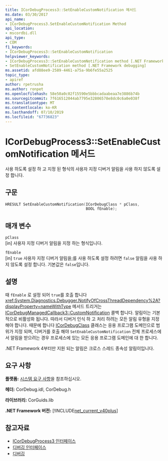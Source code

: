 ```yaml
---
title: ICorDebugProcess3::SetEnableCustomNotification 메서드
ms.date: 03/30/2017
api_name:
- ICorDebugProcess3.SetEnableCustomNotification Method
api_location:
- mscordbi.dll
api_type:
- COM
f1_keywords:
- ICorDebugProcess3::SetEnableCustomNotification
helpviewer_keywords:
- ICorDebugProcess3::SetEnableCustomNotification method [.NET Framework debugging]
- SetEnableCustomNotification method [.NET Framework debugging]
ms.assetid: afd88ee9-2589-4461-a75a-9b6fe55a2525
topic_type:
- apiref
author: rpetrusha
ms.author: ronpet
ms.openlocfilehash: 58e50a0c02f15590e5bbbcadaabeaa7e3886b74b
ms.sourcegitcommit: 7f616512044ab7795e32806578e8dc0c6a0e038f
ms.translationtype: MT
ms.contentlocale: ko-KR
ms.lasthandoff: 07/10/2019
ms.locfileid: "67736823"
---
```

# <a name="icordebugprocess3setenablecustomnotification-method"></a>ICorDebugProcess3::SetEnableCustomNotification 메서드
사용 하도록 설정 하 고 지정 된 형식의 사용자 지정 디버거 알림을 사용 하지 않도록 설정 합니다.  
  
## <a name="syntax"></a>구문  
  
```cpp  
HRESULT SetEnableCustomNotification(ICorDebugClass * pClass,  
                                    BOOL fEnable);  
```  
  
## <a name="parameters"></a>매개 변수  
 `pClass`  
 [in] 사용자 지정 디버거 알림을 지정 하는 형식입니다.  
  
 `fEnable`  
 [in] `true` 사용자 지정 디버거 알림을;를 사용 하도록 설정 하려면 `false` 알림을 사용 하지 않도록 설정 합니다. 기본값은 `false`입니다.  
  
## <a name="remarks"></a>설명  
 때 `fEnable` 로 설정 되어 `true`를 호출 합니다 <xref:System.Diagnostics.Debugger.NotifyOfCrossThreadDependency%2A?displayProperty=nameWithType> 메서드 트리거는 [ICorDebugManagedCallback3::CustomNotification](../../../../docs/framework/unmanaged-api/debugging/icordebugmanagedcallback3-customnotification-method.md) 콜백 합니다. 알림이는 기본적으로 비활성화 됩니다. 따라서 디버거 인식 하 고 처리 하려는 모든 알림 유형을 지정 해야 합니다. 때문에 합니다 [ICorDebugClass](../../../../docs/framework/unmanaged-api/debugging/icordebug-interface.md) 클래스는 응용 프로그램 도메인으로 범위가 지정 되며, 디버거를 호출 해야 `SetEnableCustomNotification` 전체 프로세스에서 알림을 받으려는 경우 프로세스에 있는 모든 응용 프로그램 도메인에 대 한 합니다.  
  
 .NET Framework 4부터만 지원 되는 알림은 크로스 스레드 종속성 알림이입니다.  
  
## <a name="requirements"></a>요구 사항  
 **플랫폼:** [시스템 요구 사항](../../../../docs/framework/get-started/system-requirements.md)을 참조하십시오.  
  
 **헤더:** CorDebug.idl, CorDebug.h  
  
 **라이브러리:** CorGuids.lib  
  
 **.NET Framework 버전:** [!INCLUDE[net_current_v40plus](../../../../includes/net-current-v40plus-md.md)]  
  
## <a name="see-also"></a>참고자료

- [ICorDebugProcess3 인터페이스](../../../../docs/framework/unmanaged-api/debugging/icordebugprocess3-interface.md)
- [디버깅 인터페이스](../../../../docs/framework/unmanaged-api/debugging/debugging-interfaces.md)
- [디버깅](../../../../docs/framework/unmanaged-api/debugging/index.md)
